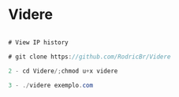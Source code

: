 # Videre <br>

```cs

# View IP history

# git clone https://github.com/RodricBr/Videre

2 - cd Videre/;chmod u+x videre

3 - ./videre exemplo.com
```
